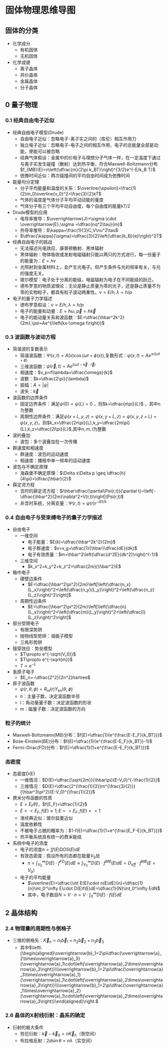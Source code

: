 # 固体物理思维导图

## 固体的分类

- 化学成分
  - 有机固体
  - 无机固体
- 化学成键
  - 离子晶体
  - 共价晶体
  - 金属晶体
  - 分子晶体

## 0 量子物理

### 0.1 经典自由电子近似

- 经典自由电子模型(Drude)
  - 自由电子近似：忽略电子-离子实之间的（库伦）相互作用力
  - 独立电子近似：忽略电子-电子之间的相互作用，电子的总能量全部是动能，使能可以被忽略
  - 经典气体假设：金属中的价电子与理想分子气体一样，在一定温度下通过与离子实发生碰撞（散射）达到热平衡，符合Maxwell-Boltzmann分布$f_{MB}(E)=n\left(\dfrac{m}{2\pi k_BT}\right)^{3/2}e^{-E/k_B T}$
  - 弛豫时间近似：两次碰撞间的平均自由时间成为弛豫时间
- 能量均分定理
  - 分子平均能量和温度的关系：$\overline{\epsilon}=\frac{1}{2}m_0\overline{v_0}^2=\frac{3}{2}kT$
  - 气体的温度是气体分子平均平动动能的量度
  - 气体分子有三个平均平动自由度，每个自由度的能量kT/2
- Drude模型的应用
  - 电导率推导：$\overrightarrow{J}=\sigma \cdot \overrightarrow{E},\sigma =\dfrac{nq^2\tau}{m}$
  - 热导率推导：$\kappa=\frac{1}{3}C_V\nu^2\tau$
  - $\dfrac{\kappa}{\sigma}=\dfrac{3}{2}\left(\dfrac{k_B}{e}\right)^2T$
- 经典自由电子的挑战
  - 无法描述光电效应、康普顿散射、黑体辐射
  - 黑体辐射：物体吸收或发射电磁辐射只能以两只的方式进行，每一份量子的能量为：$E=h\nu$
  - 光照射到金属材料上，会产生光电子。但产生条件与光的频率有关，与光的强度无关。
  - 玻尔模型：电子处于分离的能级，电磁辐射为电子在不同能级的跃迁。
  - 德布罗意的物质波理论：无论是静止质量为零的光子，还是静止质量不为零的实物粒子，都具有粒子波动两重性。$\nu=E/h,\lambda=h/p$
- 电子的量子力学描述
  - 德布罗意假设：$\nu=E/h,\lambda=h/p$
  - 电子的能量和动量：$E=\hbar\omega,\overrightarrow{p}=\hbar\overrightarrow{k}$
  - 电子的能动量关系和波函数：$E=\dfrac{\hbar^2k^2}{2m},\psi=Ae^{i\left(kx-\omega t\right)}$

### 0.3 波函数与波动方程

- 简谐波的复数表示
  - 简谐波函数：$\Psi(x,t)=A(x)\cos(\omega t+\phi(x))$,复数形式：$\psi(x,t)=Ae^{\pm i(\omega t+\phi)}$
  - 三维波函数：$\psi(\overrightarrow{r},t)=Ae^{i(\omega t-\overrightarrow{k}\cdot\overrightarrow{r})}$
  - 相速度：$v_p=f\lambda=\dfrac{\omega}{k}$
  - 波数：$k=\dfrac{2\pi}{\lambda}$
  - 振幅：$A=\left|\psi\right|$
  - 波矢：$\overrightarrow{k}$
- 波函数的边界条件
  - 固定边界条件：满足$\psi(0)=\psi(L)=0$ ，则$k=\dfrac{n\pi}{L}$ ，其中n为整数
  - 周期性边界条件：满足$\psi(x+L,y,z)=\psi(x,y+L,z)=\psi(x,y,z+L)=\psi(x,y,z)$，则$k_x=\dfrac{2n\pi}{L},k_y=\dfrac{2m\pi}{L},k_z=\dfrac{2l\pi}{L}$,其中$n,m,l$为整数
- 波的叠加
  - 波包：多个波叠加在一次传播
- 群速度和相速度
  - 群速度：波包的运动速度
  - 相速度：播报中单一频率的运动速度
- 波包与不确定原理
  - 海森堡不确定原理：$\Delta x\Delta p \geq \dfrac{h}{4\pi}=\dfrac{\hbar}{2}$
- 薛定谔方程
  - 含时的薛定谔方程：$i\hbar\dfrac{\partial\Psi(r,t)}{\partial t}=\left[-\dfrac{\hbar^2}{2m}\nabla^2+V(r,t)\right]\Psi(r,t)$
  - 非含时系统，分离变量：$\Psi(r,t)=\psi(r)r^{-iEt/\hbar}$

### 0.4 自由电子与受束缚电子的量子力学描述

- 自由电子
  - 一维空间
    - 电子能量：$E(k)=\dfrac{\hbar^2k^2}{2m}$
    - 电子群速度：$v=v_g=\dfrac{1}{\hbar}\dfrac{dE}{dk}$
    - 电子有效质量：$m=\hbar^2\left(\dfrac{d^2E}{dk^2}\right)^{-1}$
  - 三维空间
    - $k_x^2+k_y^2+k_z^2=\dfrac{2m}{\hbar^2}E$
- 箱中电子
  - 硬壁边条件
    - $E=\dfrac{\hbar^2\pi^2}{2m}\left[\left(\dfrac{n_x}{L_x}\right)^2+\left(\dfrac{n_y}{L_y}\right)^2+\left(\dfrac{n_z}{L_z}\right)^2\right]$
  - 周期性边条件
    - $E=\dfrac{\hbar^2\pi^2}{2m}\left[\left(\dfrac{n}{L_x}\right)^2+\left(\dfrac{m}{L_y}\right)^2+\left(\dfrac{l}{L_z}\right)^2\right]$
- 部分受限电子
  - 有限深势阱
  - 抛物线型势阱：谐振子模型
  - 三角形势阱
- 隧穿效应：势垒模型
  - $T\propto e^{-\sqrt{V_0}}$
  - $T\propto e^{-\sqrt{m}}$
  - $T\propto e^{-L}$
- 氢原子电子
  - $E_n=-\dfrac{Z^2}{2n^2}hartree$
- 原子波函数
  - $\psi(r,\theta,\phi)=R_{nl}(r)Y_{lm}(\theta,\phi)$
  - n：主量子数，决定波函数半径
  - l：角动量量子数：决定波函数的形状
  - m：磁量子数：决定波函数的方向

### 粒子的统计

- Maxwell-Boltzmann(MB)分布：$f(E)=\dfrac{1}{e^{\frac{E-E_F}{k_BT}}}$
- Bose-Einstein(BE)分布：$f(E)=\dfrac{1}{e^{\frac{E-E_F}{k_BT}}-1}$
- Fermi-Dirac(FD)分布：$f(E)=\dfrac{1}{1+e^{\frac{E-E_F}{k_BT}}}$

### 态密度

- 态密度D(E)
  - 一维情况：$D(E)=\dfrac{\sqrt{2m}}{\hbar\pi}(E-V_0)^{-\frac{1}{2}}$
  - 三维情况：$D(E)=\dfrac{2^{\frac{1}{2}}m^{\frac{3}{2}}}{\hbar^3\pi^2}(E-V_0)^{\frac{1}{2}}$
- 费米分布函数的性质
  - $E=E_F$时，$f(E_F)=\dfrac{1}{2}$
  - $E<<E_F,f(E)\approx 1;E>>E_F,f(E)<<1$
  - 准经典近似：玻尔兹曼近似
  - 温度依赖性
  - 不被电子占据的概率为：$1-f(E)=\dfrac{1}{1+e^{\frac{E_F-E}{k_BT}}}$
  - 热平衡系统具有统一的费米能级
- 系统中电子的浓度
  - 电子的浓度$n=\int f(E)DOS(E)dE$
  - 有效态密度：假设所有的态都在能量$V_0$处
    - $n=\int_{V_0}^\infty D(E)\cdot f^{FD}(E)dE\approx \int_{V_0}^\infty D(E)\cdot f^{MB}(E)dE=D_{eff}\cdot f^{MB}(E=V_0)$
  - 电子的平均能量
    - $\overline{E}=\dfrac{\int E(E)\cdot n(E)dE}{n}=\dfrac{1}{n}\int_0^\infty E\cdot D(E)f(E)dE=\dfrac{1}{N}\int_0^\infty EdN$
    - 其中，电子数目$N=V\cdot n=V\cdot\int_0^\infty D(E)\cdot f(E)dE$

## 2 晶体结构

### 2.4 物理量的周期性与倒格子

- 三维的倒格矢：$\overrightarrow{K}_n=n_1\overrightarrow{b}_1+n_2\overrightarrow{b}_2+n_3\overrightarrow{b}_3$
  - 其中$\left\{\begin{aligned}\overrightarrow{b}_1=2\pi\dfrac{\overrightarrow{a}_2\times\overrightarrow{a}_3}{\overrightarrow{a}_1\cdot\left(\overrightarrow{a}_2\times\overrightarrow{a}_3\right)}\\\overrightarrow{b}_1=2\pi\dfrac{\overrightarrow{a}_3\times\overrightarrow{a}_1}{\overrightarrow{a}_1\cdot\left(\overrightarrow{a}_2\times\overrightarrow{a}_3\right)}\\\overrightarrow{b}_1=2\pi\dfrac{\overrightarrow{a}_1\times\overrightarrow{a}_2}{\overrightarrow{a}_1\cdot\left(\overrightarrow{a}_2\times\overrightarrow{a}_3\right)}\end{aligned}\right.$

### 2.6 晶体的X射线衍射：晶系的确定

- 衍射的极大条件
  - 劳厄衍射：$\overrightarrow{k}-\overrightarrow{k}_0=n\overrightarrow{K}_h$（倒空间）
  - 布拉格反射：$2d\sin\theta=n\lambda$（实空间）
